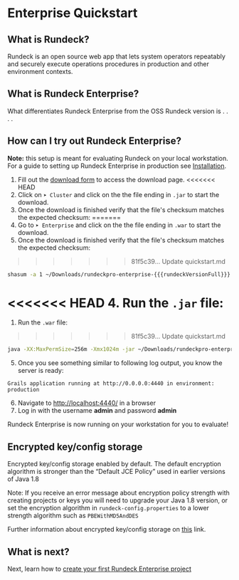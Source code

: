 # Enterprise Quickstart

## What is Rundeck?

Rundeck is an open source web app that lets system operators repeatably and securely execute operations procedures in production and other environment contexts.

## What is Rundeck Enterprise?

What differentiates Rundeck Enterprise from the OSS Rundeck version is . . . .

## How can I try out Rundeck Enterprise?

**Note:** this setup is meant for evaluating Rundeck on your local workstation. For a guide to setting up Rundeck Enterprise in production see [Installation](/administration/install/index.md).

1. Fill out the [download form](https://www.rundeck.com/download-now) to access the download page.
<<<<<<< HEAD
2. Click on `➤ Cluster` and click on the the file ending in `.jar` to start the download.
3. Once the download is finished verify that the file's checksum matches the expected checksum:
=======
1. Go to `➤ Enterprise` and click on the the file ending in `.war` to start the download.
1. Once the download is finished verify that the file's checksum matches the expected checksum:
>>>>>>> 81f5c39... Update quickstart.md

```sh
shasum -a 1 ~/Downloads/rundeckpro-enterprise-{{{rundeckVersionFull}}}.war
```

<<<<<<< HEAD
4. Run the `.jar` file:
=======
1. Run the `.war` file:
>>>>>>> 81f5c39... Update quickstart.md

```sh
java -XX:MaxPermSize=256m -Xmx1024m -jar ~/Downloads/rundeckpro-enterprise-{{{rundeckVersionFull}}}.war
```

5. Once you see something similar to following log output, you know the server is ready:

```
Grails application running at http://0.0.0.0:4440 in environment: production
```

6. Navigate to [http://localhost:4440/](http://localhost:4440/user/login) in a browser
7. Log in with the username **admin** and password **admin**

Rundeck Enterprise is now running on your workstation for you to evaluate!

## Encrypted key/config storage

Encrypted key/config storage enabled by default. The default encryption algorithm is stronger than the “Default JCE Policy” used in earlier versions of Java 1.8

Note: If you receive an error message about encryption policy strength with creating projects or keys you will need to upgrade your Java 1.8 version, or set the encryption algorithm in `rundeck-config.properties` to a lower strength algorithm such as `PBEWithMD5AndDES`

Further information about encrypted key/config storage on [this](/administration/configuration/plugins/bundled-plugins.md#jasypt-encryption-plugin) link.

## What is next?

Next, learn how to [create your first Rundeck Enterprise project](/manual/03-getting-started.md#project-setup)
